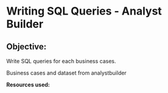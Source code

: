 # Writing SQL Queries - Analyst Builder

## Objective: 
Write SQL queries for each business cases. 

Business cases and dataset from analystbuilder

**Resources used:**



 
